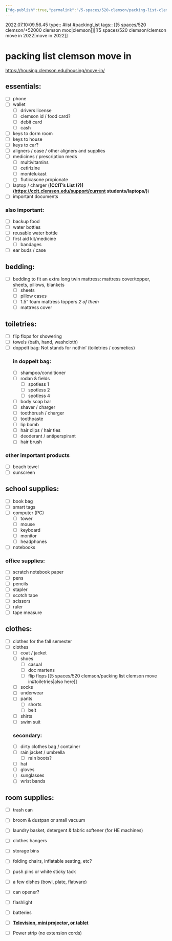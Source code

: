 ```yaml
---
{"dg-publish":true,"permalink":"/5-spaces/520-clemson/packing-list-clemson-move-in/","dgHomeLink":false,"dgPassFrontmatter":false}
---
```


2022.07.10:09.56.45
type:: #list #packingList
tags:: [[5 spaces/520 clemson/+52000 clemson moc|clemson]]|[[5 spaces/520 clemson/clemson move in 2022|move in 2022]]

# packing list clemson move in

https://housing.clemson.edu/housing/move-in/

## essentials:
- [ ] phone
- [ ] wallet
	- [ ] drivers license
	- [ ] clemson id / food card?
	- [ ] debit card
	- [ ] cash
- [ ] keys to dorm room
- [ ] keys to house
- [ ] keys to car?
- [ ] aligners / case / other aligners and supplies
- [ ] medicines / prescription meds
	- [ ] multivitamins
	- [ ] cetirizine
	- [ ] montelukast
	- [ ] fluticasone propionate
- [ ] laptop / charger (**[CCIT’s List (?)](https://ccit.clemson.edu/support/current students/laptops/)**)
- [ ] important documents

### also important:
- [ ] backup food
- [ ] water bottles
- [ ] reusable water bottle
- [ ] first aid kit/medicine
	- [ ] bandages
- [ ] ear buds / case

## bedding:
- [ ] bedding to fit an extra long twin mattress: mattress cover/topper, sheets, pillows, blankets
	- [ ] sheets
	- [ ] pillow cases
	- [ ] 1.5” foam mattress toppers *2 of them*
	- [ ] mattress cover

## toiletries:
- [ ] flip flops for showering
- [ ] towels (bath, hand, washcloth)
- [ ] doppelt bag: Not stands for nothin’ (toiletries / cosmetics)
	### in doppelt bag:
	- [ ] shampoo/conditioner
	- [ ] rodan & fields
		- [ ] spotless 1
		- [ ] spotless 2
		- [ ] spotless 4
	- [ ] body soap bar
	- [ ] shaver / charger
	- [ ] toothbrush / charger
	- [ ] toothpaste
	- [ ] lip bomb
	- [ ] hair clips / hair ties
	- [ ] deoderant / antiperspirant
	- [ ] hair brush

### other important products
- [ ] beach towel
- [ ] sunscreen

## school supplies:
- [ ] book bag
- [ ] smart tags
- [ ] computer (PC)
	- [ ] tower
	- [ ] mouse
	- [ ] keyboard
	- [ ] monitor
	- [ ] headphones
- [ ] notebooks

 ### office supplies:
- [ ] scratch notebook paper
- [ ] pens
- [ ] pencils
- [ ] stapler
- [ ] scotch tape
- [ ] scissors
- [ ] ruler
- [ ] tape measure

## clothes:
- [ ] clothes for the fall semester
- [ ] clothes
	- [ ] coat / jacket
	- [ ] shoes
		- [ ] casual
		- [ ] doc martens
		- [ ] flip flops [[5 spaces/520 clemson/packing list clemson move in#toiletries|also here]]
	- [ ] socks
	- [ ] underwear
	- [ ] pants
		- [ ] shorts
		- [ ] belt
	- [ ] shirts
	- [ ] swim suit
	### secondary:
	- [ ] dirty clothes bag / container
	- [ ] rain jacket / umbrella
		- [ ] rain boots?
	- [ ] hat
	- [ ] gloves
	- [ ] sunglasses
	- [ ] wrist bands

## room supplies:
- [ ] trash can
- [ ] broom & dustpan or small vacuum
- [ ] laundry basket, detergent & fabric softener (for HE machines)
- [ ] clothes hangers
- [ ] storage bins
- [ ] folding chairs, inflatable seating, etc?
- [ ] push pins or white sticky tack
- [ ] a few dishes (bowl, plate, flatware)
- [ ] can opener?
- [ ] flashlight
- [ ] batteries
- [ ] **[Television, mini projector, or tablet](https://housing.clemson.edu/housing/resources/tech/)**
- [ ] Power strip (no extension cords)


